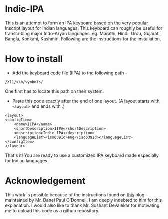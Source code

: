 # Indic-IPA
This is an attempt to form an IPA keyboard based on the very popular Inscript layout for Indian languages. This keyboard can roughly be useful for transcribing major Indo-Aryan languages. eg. Marathi, Hindi, Urdu, Gujarati, Bangla, Konkani, Kashmiri. Following are the instructions for the installation.

# How to install
- Add the keyboard code file (IIPA) to the following path -

```
/X11/xkb/symbols/
```
One first has to locate this path on their system.

- Paste this code exactly after the end of one layout. (A layout starts with `<layout>` and ends with </layout>.)

```
<layout>
<configItem>
	<name>IIPA</name>
	<shortDescription>IIPA</shortDescription>
	<description>Indic IPA</description>
	<languageList><iso639Id>eng</iso639Id></languageList>
</configItem>
</layout>    
```

That's it! You are ready to use a customized IPA keyboard made especially for Indian languages.

# Acknowledgement
This work is possible because of the instructions found on [this](http://people.uleth.ca/~daniel.odonnell/Blog/custom-keyboard-in-linuxx11) blog maintained by Mr. Danel Paul O'Donnell. I am deeply indebted to him for this explanation. I would also like to thank Mr. Sushant Devalekar for motivating me to upload this code as a github repository.
